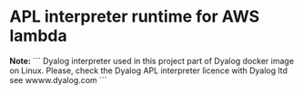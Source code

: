 # APL interpreter runtime for AWS lambda
**Note:**
´´´
   Dyalog interpreter used in this project part of Dyalog docker image on Linux. 
   Please, check the Dyalog APL interpreter licence with Dyalog ltd see wwww.dyalog.com 
´´´


